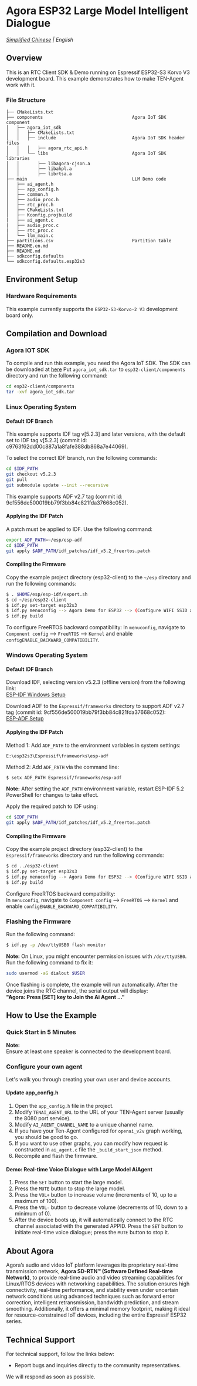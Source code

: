 # Agora ESP32 Large Model Intelligent Dialogue

*[Simplified Chinese](./README.cn.md) | English*

## Overview

This is an RTC Client SDK & Demo running on Espressif ESP32-S3 Korvo V3 development board. This example demonstrates how to make TEN-Agent work with it.

### File Structure
```
├── CMakeLists.txt
├── components                                  Agora IoT SDK component
│   ├── agora_iot_sdk
│   │   ├── CMakeLists.txt
│   │   ├── include                             Agora IoT SDK header files
│   │   │   ├── agora_rtc_api.h
│   │   └── libs                                Agora IoT SDK libraries                      
│   │       ├── libagora-cjson.a
│   │       ├── libahpl.a
│   │       ├── librtsa.a
├── main                                        LLM Demo code
│   ├── ai_agent.h
│   ├── app_config.h
│   ├── common.h
│   ├── audio_proc.h
│   ├── rtc_proc.h
│   ├── CMakeLists.txt
│   ├── Kconfig.projbuild
|   ├── ai_agent.c
|   ├── audio_proc.c
|   ├── rtc_proc.c
│   └── llm_main.c
├── partitions.csv                              Partition table
├── README.en.md
├── README.md
├── sdkconfig.defaults
└── sdkconfig.defaults.esp32s3
```

## Environment Setup

### Hardware Requirements

This example currently supports the `ESP32-S3-Korvo-2 V3` development board only.

## Compilation and Download

### Agora IOT SDK

To compile and run this example, you need the Agora IoT SDK.
The SDK can be downloaded at [here](https://rte-store.s3.amazonaws.com/agora_iot_sdk.tar)
Put `agora_iot_sdk.tar` to `esp32-client/components` directory and run the following command:

```bash
cd esp32-client/components
tar -xvf agora_iot_sdk.tar
```

### Linux Operating System

#### Default IDF Branch

This example supports IDF tag v[5.2.3] and later versions, with the default set to IDF tag v[5.2.3] (commit id: c9763f62dd00c887a1a8fafe388db868a7e44069).

To select the correct IDF branch, run the following commands:
```bash
cd $IDF_PATH
git checkout v5.2.3
git pull
git submodule update --init --recursive
```

This example supports ADF v2.7 tag (commit id: 9cf556de500019bb79f3bb84c821fda37668c052).

#### Applying the IDF Patch

A patch must be applied to IDF. Use the following command:
```bash
export ADF_PATH=~/esp/esp-adf
cd $IDF_PATH
git apply $ADF_PATH/idf_patches/idf_v5.2_freertos.patch
```

#### Compiling the Firmware

Copy the example project directory (esp32-client) to the `~/esp` directory and run the following commands:
```bash
$ . $HOME/esp/esp-idf/export.sh
$ cd ~/esp/esp32-client
$ idf.py set-target esp32s3
$ idf.py menuconfig	--> Agora Demo for ESP32 --> (Configure WIFI SSID and Password)
$ idf.py build
```

To configure FreeRTOS backward compatibility:
In `menuconfig`, navigate to `Component config` --> `FreeRTOS` --> `Kernel` and enable `configENABLE_BACKWARD_COMPATIBILITY`.

### Windows Operating System

#### Default IDF Branch

Download IDF, selecting version v5.2.3 (offline version) from the following link:  
[ESP-IDF Windows Setup](https://docs.espressif.com/projects/esp-idf/zh_CN/v5.2.3/esp32/get-started/windows-setup.html)

Download ADF to the `Espressif/frameworks` directory to support ADF v2.7 tag (commit id: 9cf556de500019bb79f3bb84c821fda37668c052):  
[ESP-ADF Setup](https://docs.espressif.com/projects/esp-adf/zh_CN/latest/get-started/index.html#step-2-get-esp-adf)

#### Applying the IDF Patch

Method 1: Add `ADF_PATH` to the environment variables in system settings:
```
E:\esp32s3\Espressif\frameworks\esp-adf
```

Method 2: Add `ADF_PATH` via the command line:
```bash
$ setx ADF_PATH Espressif/frameworks/esp-adf
```

**Note:** After setting the `ADF_PATH` environment variable, restart ESP-IDF 5.2 PowerShell for changes to take effect.

Apply the required patch to IDF using:
```bash
cd $IDF_PATH
git apply $ADF_PATH/idf_patches/idf_v5.2_freertos.patch
```

#### Compiling the Firmware

Copy the example project directory (esp32-client) to the `Espressif/frameworks` directory and run the following commands:
```bash
$ cd ../esp32-client
$ idf.py set-target esp32s3
$ idf.py menuconfig	--> Agora Demo for ESP32 --> (Configure WIFI SSID and Password)
$ idf.py build
```

Configure FreeRTOS backward compatibility:  
In `menuconfig`, navigate to `Component config` --> `FreeRTOS` --> `Kernel` and enable `configENABLE_BACKWARD_COMPATIBILITY`.

### Flashing the Firmware

Run the following command:
```bash
$ idf.py -p /dev/ttyUSB0 flash monitor
```
**Note:** On Linux, you might encounter permission issues with `/dev/ttyUSB0`. Run the following command to fix it:
```bash
sudo usermod -aG dialout $USER
```

Once flashing is complete, the example will run automatically. After the device joins the RTC channel, the serial output will display:  
**"Agora: Press [SET] key to Join the Ai Agent ..."**

## How to Use the Example

### Quick Start in 5 Minutes

**Note:**  
Ensure at least one speaker is connected to the development board.


### Configure your own agent

Let's walk you through creating your own user and device accounts.

#### Update app_config.h

1. Open the `app_config.h` file in the project.
2. Modify `TENAI_AGENT_URL` to the URL of your TEN-Agent server (usually the 8080 port service).
3. Modify `AI_AGENT_CHANNEL_NAME` to a unique channel name.
4. If you have your Ten-Agent configured for `openai_v2v` graph working, you should be good to go.
5. If you want to use other graphs, you can modify how request is constructed in `ai_agent.c` file the `_build_start_json` method.
6. Recompile and flash the firmware.

#### Demo: Real-time Voice Dialogue with Large Model AiAgent

1. Press the `SET` button to start the large model.
2. Press the `MUTE` button to stop the large model.
3. Press the `VOL+` button to increase volume (increments of 10, up to a maximum of 100).
4. Press the `VOL-` button to decrease volume (decrements of 10, down to a minimum of 0).
5. After the device boots up, it will automatically connect to the RTC channel associated with the generated APPID. Press the `SET` button to initiate real-time voice dialogue; press the `MUTE` button to stop it.


## About Agora

Agora’s audio and video IoT platform leverages its proprietary real-time transmission network, **Agora SD-RTN™ (Software Defined Real-time Network)**, to provide real-time audio and video streaming capabilities for Linux/RTOS devices with networking capabilities. The solution ensures high connectivity, real-time performance, and stability even under uncertain network conditions using advanced techniques such as forward error correction, intelligent retransmission, bandwidth prediction, and stream smoothing. Additionally, it offers a minimal memory footprint, making it ideal for resource-constrained IoT devices, including the entire Espressif ESP32 series.

## Technical Support

For technical support, follow the links below:

- Report bugs and inquiries directly to the community representatives.

We will respond as soon as possible.

